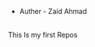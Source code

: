 - Auther - Zaid Ahmad
<br>
This Is my first Repos

<!---
izaidahmad/izaidahmad is a ✨ special ✨ repository because its `README.md` (this file) appears on your GitHub profile.
You can click the Preview link to take a look at your changes.
--->

